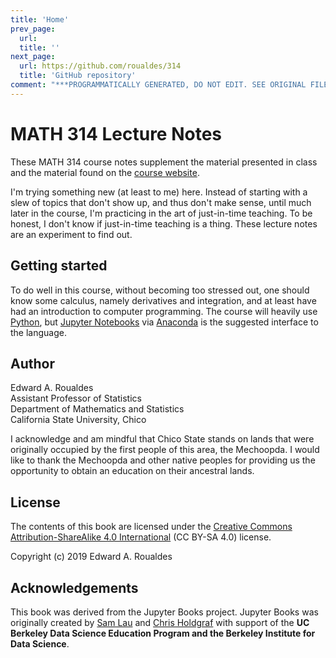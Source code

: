 ```yaml
---
title: 'Home'
prev_page:
  url: 
  title: ''
next_page:
  url: https://github.com/roualdes/314
  title: 'GitHub repository'
comment: "***PROGRAMMATICALLY GENERATED, DO NOT EDIT. SEE ORIGINAL FILES IN /content***"
---
```

# MATH 314 Lecture Notes

These MATH 314 course notes supplement the material presented in
class and the material found on the [course website](https://roualdes.us/teaching).

I'm trying something new (at least to me) here.  Instead of starting
with a slew of topics that don't show up, and thus don't make sense, until
much later in the course, I'm practicing in the art of just-in-time
teaching.  To be honest, I don't know if just-in-time teaching is a
thing.  These lecture notes are an experiment to find out.

## Getting started

To do well in this course, without becoming too stressed out, one
should know some calculus, namely derivatives and integration, and at
least have had an introduction to computer programming.  The course
will heavily use [Python](https://www.python.org), but
[Jupyter Notebooks](https://jupyter.org) via [Anaconda](https://www.anaconda.com/distribution/) is the suggested interface to the language.

## Author

Edward A. Roualdes  
Assistant Professor of Statistics  
Department of Mathematics and Statistics  
California State University, Chico  

I acknowledge and am mindful that Chico State stands on lands that were originally occupied by the first people of this area, the Mechoopda. I would like to thank the Mechoopda and other native peoples for providing us the opportunity to obtain an education on their ancestral lands.

## License

The contents of this book are licensed under the
[Creative Commons Attribution-ShareAlike 4.0 International](https://creativecommons.org/licenses/by-sa/4.0/) (CC BY-SA 4.0) license.

Copyright (c) 2019 Edward A. Roualdes


## Acknowledgements

This book was derived from the Jupyter Books project.  Jupyter Books
was originally created by [Sam Lau][sam] and [Chris Holdgraf][chris]
with support of the **UC Berkeley Data Science Education Program and
the Berkeley Institute for Data Science**.

[sam]: http://www.samlau.me/
[chris]: https://predictablynoisy.com
